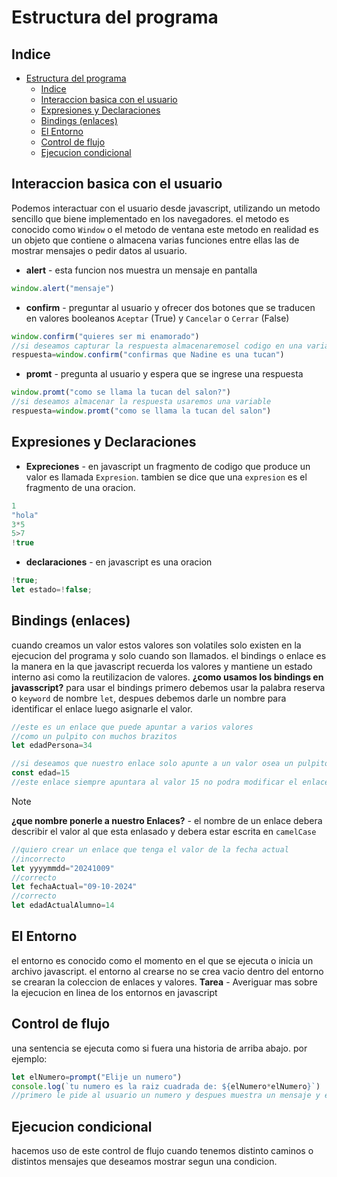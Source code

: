 # Estructura del programa
## Indice
- [Estructura del programa](#estructura-del-programa)
  - [Indice](#indice)
  - [Interaccion basica con el usuario](#interaccion-basica-con-el-usuario)
  - [Expresiones y Declaraciones](#expresiones-y-declaraciones)
  - [Bindings (enlaces)](#bindings-enlaces)
  - [El Entorno](#el-entorno)
  - [Control de flujo](#control-de-flujo)
  - [Ejecucion condicional](#ejecucion-condicional)
## Interaccion basica con el usuario
Podemos interactuar con el usuario desde javascript, utilizando un metodo sencillo que biene implementado en los navegadores.
el metodo es conocido como `Window` o el metodo de ventana este metodo en realidad es un objeto que contiene o almacena varias funciones entre ellas las de mostrar mensajes o pedir datos al usuario.
- **alert** - esta funcion nos muestra un mensaje en pantalla
```js
window.alert("mensaje")
```
- **confirm** - preguntar al usuario y ofrecer dos botones que se traducen en valores booleanos `Aceptar` (True) y `Cancelar` o `Cerrar` (False)
```js
window.confirm("quieres ser mi enamorado")
//si deseamos capturar la respuesta almacenaremosel codigo en una variable
respuesta=window.confirm("confirmas que Nadine es una tucan")
```
- **promt** - pregunta al usuario y espera que se ingrese una respuesta
```js
window.promt("como se llama la tucan del salon?")
//si deseamos almacenar la respuesta usaremos una variable
respuesta=window.promt("como se llama la tucan del salon")
```
## Expresiones y Declaraciones
- **Expreciones** - en javascript un fragmento de codigo que produce un valor es llamada `Expresion`. tambien se dice que una `expresion` es el fragmento de una oracion.
```js
1
"hola"
3*5
5>7
!true
```
- **declaraciones** - en javascript es una oracion
```js
!true;
let estado=!false;
```
## Bindings (enlaces)
cuando creamos un valor estos valores son volatiles solo existen en la ejecucion del programa y solo cuando son llamados.
el bindings o enlace es la manera en la que javascript recuerda los valores y mantiene un estado interno asi como la reutilizacion de valores.
**¿como usamos los bindings en javasscript?**
para usar el bindings primero debemos usar la palabra reserva o `keyword` de nombre `let`, despues debemos darle un nombre para identificar el enlace luego asignarle el valor.
```js
//este es un enlace que puede apuntar a varios valores
//como un pulpito con muchos brazitos
let edadPersona=34

//si deseamos que nuestro enlace solo apunte a un valor osea un pulpito con un bracito entonces para crear este enlace debemos hacer uso de la keyword const
const edad=15
//este enlace siempre apuntara al valor 15 no podra modificar el enlace a otro valor
```
> [!NOTE]
> **¿que nombre ponerle a nuestro Enlaces?** - el nombre de un enlace debera describir el valor al que esta enlasado y debera estar escrita en `camelCase`

```js
//quiero crear un enlace que tenga el valor de la fecha actual
//incorrecto
let yyyymmdd="20241009"
//correcto
let fechaActual="09-10-2024"
//correcto
let edadActualAlumno=14
```
## El Entorno
el entorno es conocido como el momento en el que se ejecuta o inicia un archivo javascript.
el entorno al crearse no se crea vacio dentro del entorno se crearan la coleccion de enlaces y valores.
**Tarea** - Averiguar mas sobre la ejecucion en linea de los entornos en javascript
## Control de flujo
una sentencia se ejecuta como si fuera una historia de arriba abajo.
por ejemplo:
```js
let elNumero=prompt("Elije un numero")
console.log(`tu numero es la raiz cuadrada de: ${elNumero*elNumero}`)
//primero le pide al usuario un numero y despues muestra un mensaje y el cuadrado de ese numero
```
## Ejecucion condicional
hacemos uso de este control de flujo cuando tenemos distinto caminos o distintos mensajes que deseamos mostrar segun una condicion.
